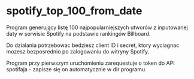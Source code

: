 # spotify_top_100_from_date
Program generujący listę 100 najpopularniejszych utworów z inputowanej daty w serwisie Spotify na podstawie rankingów Billboard.

Do dzialania potrzebowac bedziesz client ID i secret, ktory wyciagnac mozesz bezposrednio po zalogowaniu do witryny Spotify.


Program przy pierwszym uruchomieniu zarequestuje o token do API spotifaja - zapisze się on automatycznie w dir programu.
